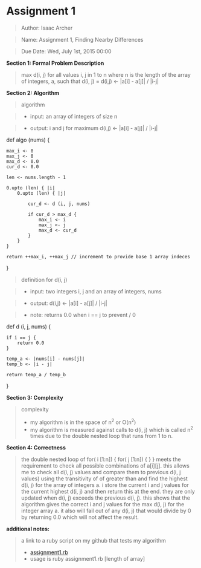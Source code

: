 # **Assignment 1**
> Author: Isaac Archer

> Name: Assignment 1, Finding Nearby Differences

> Due Date: Wed, July 1st, 2015 00:00


**Section 1: Formal Problem Description**

> max d(i, j) for all values i, j in 1 to n where n is the length of
the array of integers, a, such that d(i, j) = d(i,j) <- |a[i] - a[j]| / |i-j|

**Section 2: Algorithm**
> algorithm

>- input: an array of integers of size n

>- output: i and j for maximum d(i,j) <- |a[i] - a[j]| / |i-j|

def algo (nums) {

	max_i <- 0
	max_j <- 0
	max_d <- 0.0
	cur_d <- 0.0

	len <- nums.length - 1

	0.upto (len) { |i|
		0.upto (len) { |j|

			cur_d <- d (i, j, nums)

			if cur_d > max_d {
				max_i <- i
				max_j <- j
				max_d <- cur_d
			}
		}
	}

	return ++max_i, ++max_j // increment to provide base 1 array indeces

}

> definition for d(i, j)

>- input: two integers i, j and an array of integers, nums

>- output: d(i,j) <- |a[i] - a[j]| / |i-j|

>- note: returns 0.0 when i == j to prevent / 0

def d (i, j, nums) {

	if i == j {
		return 0.0
	}

	temp_a <- |nums[i] - nums[j]|
	temp_b <- |i - j|

	return temp_a / temp_b

}

**Section 3: Complexity**
> complexity
>- my algorithm is in the space of n<sup>2</sup> or O(n<sup>2</sup>)
>- my algorithm is measured against calls to d(i, j) which is called n<sup>2</sup> times due to the double nested loop that runs from 1 to n.

**Section 4: Correctness**

> the double nested loop of for( i [1:n]) { for( j [1:n]) { } } meets the requirement to check all possible combinations of a[i][j]. this allows me to check all d(i, j) values and compare them to previous d(i, j values) using the transitivity of of greater than and find the highest d(i, j) for the array of integers a. i store the current i and j values for the current highest d(i, j) and then return this at the end. they are only updated when d(i, j) exceeds the previous d(i, j). this shows that the algorithm gives the correct i and j values for the max d(i, j) for the integer array a. it also will fail out of any d(i, j) that would divide by 0 by returning 0.0 which will not affect the result.

**additional notes:**

> a link to a ruby script on my github that tests my algorithm
>- [assignment1.rb](https://github.com/The-Duchess/CS350-Summer2015/blob/master/assignment1.rb)
>- usage is ruby assignment1.rb [length of array]
